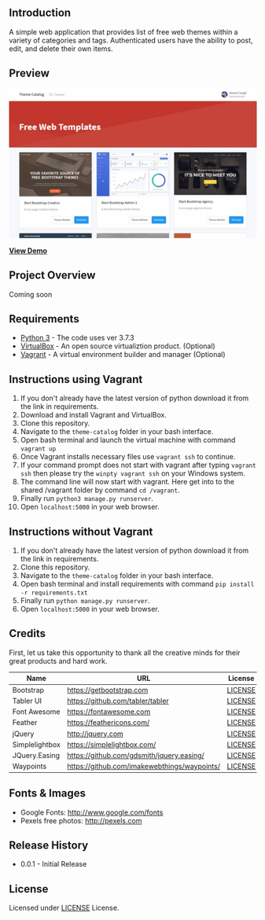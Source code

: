 ## Introduction
A simple web application that provides list of free web themes within a variety of categories and tags. 
Authenticated users have the ability to post, edit, and delete their own items.

## Preview
![Theme Catalog preview](https://github.com/cangir/theme-catalog/blob/master/preview.jpg)

**[View Demo](https://cleanbootstrap.com)**

## Project Overview
Coming soon


## Requirements
- [Python 3](https://www.python.org/downloads/) - The code uses ver 3.7.3
- [VirtualBox](https://www.virtualbox.org/) - An open source virtualiztion product. (Optional)
- [Vagrant](https://www.vagrantup.com/) - A virtual environment builder and manager (Optional)

## Instructions using Vagrant
1. If you don't already have the latest version of python download it from the link in requirements.
2. Download and install Vagrant and VirtualBox.
3. Clone this repository.
4. Navigate to the `theme-catalog` folder in your bash interface.
5. Open bash terminal and launch the virtual machine with command `vagrant up`
6. Once Vagrant installs necessary files use `vagrant ssh` to continue.
7. If your command prompt does not start with vagrant after typing `vagrant ssh` then please try the `winpty vagrant ssh` on your Windows system.
8. The command line will now start with vagrant. Here get into to the shared /vagrant folder by command `cd /vagrant`.
9. Finally run `python3 manage.py runserver`.
10. Open `localhost:5000` in your web browser.

## Instructions without Vagrant
1. If you don't already have the latest version of python download it from the link in requirements.
2. Clone this repository.
3. Navigate to the `theme-catalog` folder in your bash interface.
4. Open bash terminal and install requirements with command `pip install -r requirements.txt`
5. Finally run `python manage.py runserver`.
6. Open `localhost:5000` in your web browser.

## Credits
First, let us take this opportunity to thank all the creative minds for their great products and hard work.

Name | URL | License
------------ | ------------- | -------------
Bootstrap | https://getbootstrap.com | [LICENSE](https://github.com/twbs/bootstrap/blob/master/LICENSE)
Tabler UI | https://github.com/tabler/tabler | [LICENSE](https://github.com/tabler/tabler/blob/master/LICENSE)
Font Awesome | https://fontawesome.com | [LICENSE](https://fontawesome.com/v4.7.0/license/)
Feather | https://feathericons.com/ | [LICENSE](https://github.com/feathericons/feather/blob/master/LICENSE)
jQuery | http://jquery.com | [LICENSE](https://github.com/jquery/jquery/blob/master/LICENSE.txt)
Simplelightbox | https://simplelightbox.com/ | [LICENSE](https://github.com/andreknieriem/simplelightbox/blob/master/LICENSE)
JQuery.Easing | https://github.com/gdsmith/jquery.easing/ | [LICENSE](https://github.com/gdsmith/jquery.easing/blob/master/LICENSE)
Waypoints | https://github.com/imakewebthings/waypoints/ | [LICENSE](https://github.com/imakewebthings/waypoints/blob/master/licenses.txt)

## Fonts & Images
- Google Fonts: http://www.google.com/fonts
- Pexels free photos: http://pexels.com

## Release History
- 0.0.1 - Initial Release

## License
Licensed under [LICENSE](https://github.com/cangir/theme-catalog/blob/master/LICENSE) License.
